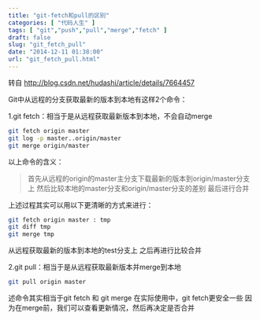 ```yaml
---
title: "git-fetch和pull的区别"
categories: [ "代码人生" ]
tags: [ "git","push","pull","merge","fetch" ]
draft: false
slug: "git_fetch_pull"
date: "2014-12-11 01:38:00"
url: "git_fetch_pull.html"
---
```


转自 http://blog.csdn.net/hudashi/article/details/7664457

Git中从远程的分支获取最新的版本到本地有这样2个命令：

1.git fetch：相当于是从远程获取最新版本到本地，不会自动merge

```bash
git fetch origin master
git log -p master..origin/master
git merge origin/master
```

以上命令的含义：

> 首先从远程的origin的master主分支下载最新的版本到origin/master分支上
> 然后比较本地的master分支和origin/master分支的差别
> 最后进行合并

上述过程其实可以用以下更清晰的方式来进行：

```bash
git fetch origin master : tmp
git diff tmp 
git merge tmp
```

从远程获取最新的版本到本地的test分支上
之后再进行比较合并

2.git pull：相当于是从远程获取最新版本并merge到本地

```bash
git pull origin master
```

述命令其实相当于git fetch 和 git merge
在实际使用中，git fetch更安全一些
因为在merge前，我们可以查看更新情况，然后再决定是否合并